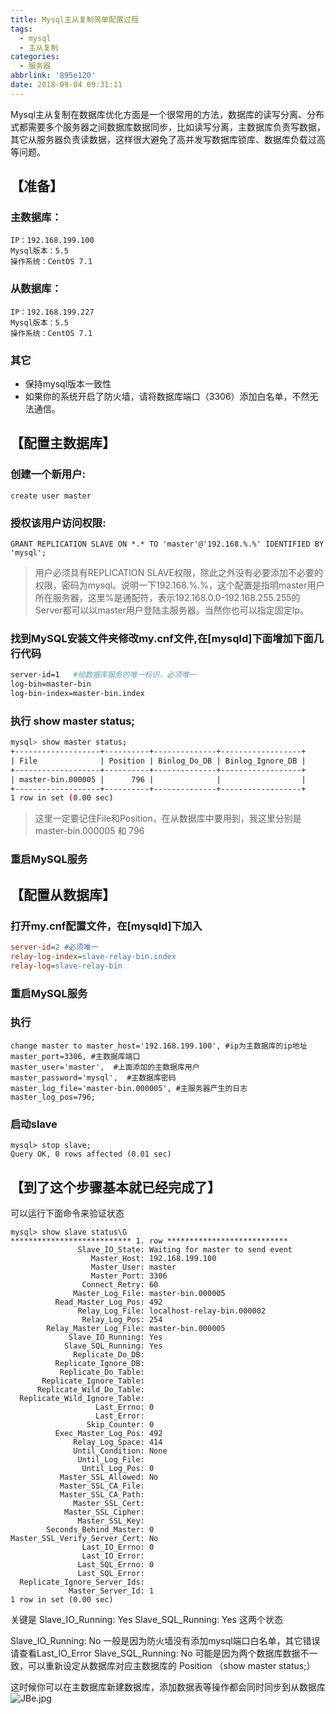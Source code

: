 ```yaml
---
title: Mysql主从复制简单配置过程
tags:
  - mysql
  - 主从复制
categories:
  - 服务器
abbrlink: '895e120'
date: 2018-09-04 09:31:11
---
```


Mysql主从复制在数据库优化方面是一个很常用的方法，数据库的读写分离、分布式都需要多个服务器之间数据库数据同步，比如读写分离，主数据库负责写数据，其它从服务器负责读数据，这样很大避免了高并发写数据库锁库、数据库负载过高等问题。
## 【准备】
### 主数据库：
```
IP：192.168.199.100
Mysql版本：5.5
操作系统：CentOS 7.1
```
### 从数据库：
```
IP：192.168.199.227
Mysql版本：5.5
操作系统：CentOS 7.1
```
### 其它
- 保持mysql版本一致性
- 如果你的系统开启了防火墙，请将数据库端口（3306）添加白名单，不然无法通信。
<!--more-->

## 【配置主数据库】
### 创建一个新用户: 
```shell
create user master
```
### 授权该用户访问权限:
```shell
GRANT REPLICATION SLAVE ON *.* TO 'master'@'192.168.%.%' IDENTIFIED BY 'mysql';
```
> 用户必须具有REPLICATION SLAVE权限，除此之外没有必要添加不必要的权限，密码为mysql。说明一下192.168.%.%，这个配置是指明master用户所在服务器，这里%是通配符，表示192.168.0.0-192.168.255.255的Server都可以以master用户登陆主服务器。当然你也可以指定固定Ip。

### 找到MySQL安装文件夹修改my.cnf文件,在[mysqld]下面增加下面几行代码
```bash
server-id=1   #给数据库服务的唯一标识，必须唯一
log-bin=master-bin
log-bin-index=master-bin.index
```
### 执行 show master status;
```bash
mysql> show master status;
+-------------------+----------+--------------+------------------+
| File              | Position | Binlog_Do_DB | Binlog_Ignore_DB |
+-------------------+----------+--------------+------------------+
| master-bin.000005 |      796 |              |                  |
+-------------------+----------+--------------+------------------+
1 row in set (0.00 sec)
```
> 这里一定要记住File和Position，在从数据库中要用到，我这里分别是 master-bin.000005 和 796
### 重启MySQL服务

## 【配置从数据库】

### 打开my.cnf配置文件，在[mysqld]下加入
```ini
server-id=2 #必须唯一
relay-log-index=slave-relay-bin.index
relay-log=slave-relay-bin
```
### 重启MySQL服务
### 执行
```shell
change master to master_host='192.168.199.100', #ip为主数据库的ip地址
master_port=3306, #主数据库端口
master_user='master',  #上面添加的主数据库用户
master_password='mysql',  #主数据库密码
master_log_file='master-bin.000005', #主服务器产生的日志
master_log_pos=796;
```
### 启动slave
```shell
mysql> stop slave;
Query OK, 0 rows affected (0.01 sec)
```

## 【到了这个步骤基本就已经完成了】
可以运行下面命令来验证状态
```shell
mysql> show slave status\G 
*************************** 1. row ***************************
               Slave_IO_State: Waiting for master to send event
                  Master_Host: 192.168.199.100
                  Master_User: master
                  Master_Port: 3306
                Connect_Retry: 60
              Master_Log_File: master-bin.000005
          Read_Master_Log_Pos: 492
               Relay_Log_File: localhost-relay-bin.000002
                Relay_Log_Pos: 254
        Relay_Master_Log_File: master-bin.000005
             Slave_IO_Running: Yes
            Slave_SQL_Running: Yes
              Replicate_Do_DB: 
          Replicate_Ignore_DB: 
           Replicate_Do_Table: 
       Replicate_Ignore_Table: 
      Replicate_Wild_Do_Table: 
  Replicate_Wild_Ignore_Table: 
                   Last_Errno: 0
                   Last_Error: 
                 Skip_Counter: 0
          Exec_Master_Log_Pos: 492
              Relay_Log_Space: 414
              Until_Condition: None
               Until_Log_File: 
                Until_Log_Pos: 0
           Master_SSL_Allowed: No
           Master_SSL_CA_File: 
           Master_SSL_CA_Path: 
              Master_SSL_Cert: 
            Master_SSL_Cipher: 
               Master_SSL_Key: 
        Seconds_Behind_Master: 0
Master_SSL_Verify_Server_Cert: No
                Last_IO_Errno: 0
                Last_IO_Error: 
               Last_SQL_Errno: 0
               Last_SQL_Error: 
  Replicate_Ignore_Server_Ids: 
             Master_Server_Id: 1
1 row in set (0.00 sec)
```
关键是
Slave_IO_Running: Yes
Slave_SQL_Running: Yes
这两个状态

Slave_IO_Running: No 一般是因为防火墙没有添加mysql端口白名单，其它错误请查看Last_IO_Error
Slave_SQL_Running: No 可能是因为两个数据库数据不一致，可以重新设定从数据库对应主数据库的 Position （show master status;）

这时候你可以在主数据库新建数据库，添加数据表等操作都会同时同步到从数据库
![JBe.jpg](https://iuu.st/uploads/iuu/20180915/41a1b925641dd79aca32f9a3cbe3e0ba.jpg)
